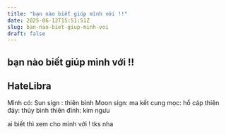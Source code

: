 ```yaml
---
title: "bạn nào biết giúp mình với !!"
date: 2025-06-12T15:51:51Z
slug: ban-nao-biet-giup-minh-voi
draft: false
---
```


## bạn nào biết giúp mình với !!

## HateLibra

Mình có:
Sun sign : thiên bình
Moon sign: ma kết
cung mọc: hổ cáp
thiên đáy: thủy bình
thiên đỉnh: kim ngưu
 
ai biết thì xem cho mình với ! tks nha